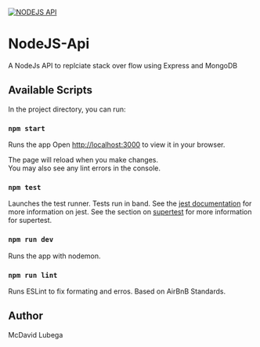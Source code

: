 [![NODEJS API](https://github.com/mcdavidlubega/nodejs-api/actions/workflows/node.js.yml/badge.svg)](https://github.com/mcdavidlubega/nodejs-api/actions/workflows/node.js.yml)

# NodeJS-Api

A NodeJs API to replciate stack over flow using Express and MongoDB

## Available Scripts

In the project directory, you can run:

### `npm start`

Runs the app
Open [http://localhost:3000](http://localhost:3000) to view it in your browser.

The page will reload when you make changes.\
You may also see any lint errors in the console.

### `npm test`

Launches the test runner. Tests run in band.
See the [jest documentation](https://jestjs.io/docs/getting-started) for more information on jest.
See the section on [supertest](https://github.com/visionmedia/supertest) for more information for supertest.

### `npm run dev`

Runs the app with nodemon.

### `npm run lint`

Runs ESLint to fix formating and erros.
Based on AirBnB Standards.

## Author

McDavid Lubega
